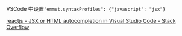 VSCode 中设置`"emmet.syntaxProfiles": {"javascript": "jsx"}`

[reactjs - JSX or HTML autocompletion in Visual Studio Code - Stack Overflow](https://stackoverflow.com/questions/39320393/jsx-or-html-autocompletion-in-visual-studio-code)
